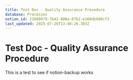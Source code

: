 ```yaml
---
title: Test Doc - Quality Assurance Procedure
database: Processes
notion_id: 23880979-7b42-800a-87b2-e160db9d0cf3
last_updated: 2025-07-26T13:40:26.303Z
---
```


# Test Doc - Quality Assurance Procedure


This is a test to see if notion-backup works


